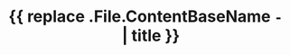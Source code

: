 ---
title: '{{ replace .File.ContentBaseName `-` ` ` | title }}'
slug: '{{ .File.ContentBaseName }}'
---